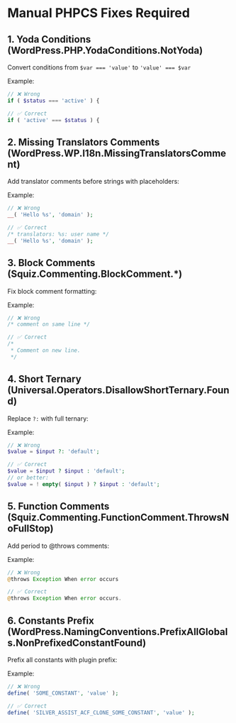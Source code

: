 # Manual PHPCS Fixes Required

## 1. Yoda Conditions (WordPress.PHP.YodaConditions.NotYoda)
Convert conditions from `$var === 'value'` to `'value' === $var`

Example:
```php
// ❌ Wrong
if ( $status === 'active' ) {

// ✅ Correct  
if ( 'active' === $status ) {
```

## 2. Missing Translators Comments (WordPress.WP.I18n.MissingTranslatorsComment)
Add translator comments before strings with placeholders:

Example:
```php
// ❌ Wrong
__( 'Hello %s', 'domain' );

// ✅ Correct
/* translators: %s: user name */
__( 'Hello %s', 'domain' );
```

## 3. Block Comments (Squiz.Commenting.BlockComment.*)
Fix block comment formatting:

Example:
```php
// ❌ Wrong
/* comment on same line */

// ✅ Correct
/*
 * Comment on new line.
 */
```

## 4. Short Ternary (Universal.Operators.DisallowShortTernary.Found)
Replace `?:` with full ternary:

Example:
```php
// ❌ Wrong
$value = $input ?: 'default';

// ✅ Correct
$value = $input ? $input : 'default';
// or better:
$value = ! empty( $input ) ? $input : 'default';
```

## 5. Function Comments (Squiz.Commenting.FunctionComment.ThrowsNoFullStop)
Add period to @throws comments:

Example:
```php
// ❌ Wrong
@throws Exception When error occurs

// ✅ Correct
@throws Exception When error occurs.
```

## 6. Constants Prefix (WordPress.NamingConventions.PrefixAllGlobals.NonPrefixedConstantFound)
Prefix all constants with plugin prefix:

Example:
```php
// ❌ Wrong
define( 'SOME_CONSTANT', 'value' );

// ✅ Correct
define( 'SILVER_ASSIST_ACF_CLONE_SOME_CONSTANT', 'value' );
```
